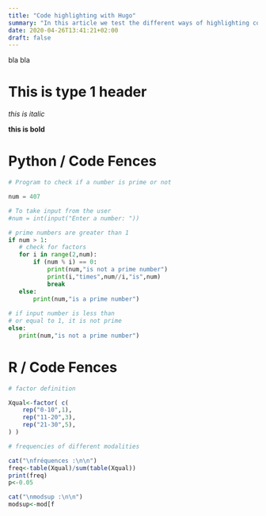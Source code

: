 ```yaml
---
title: "Code highlighting with Hugo"
summary: "In this article we test the different ways of highlighting code with the static site generator Hugo."
date: 2020-04-26T13:41:21+02:00
draft: false
---
```


bla bla

# This is type 1 header

*this is italic*

**this is bold**

# Python / Code Fences

```python {linenos=table,hl_lines=[8,"15-17"],linenostart=199}
# Program to check if a number is prime or not

num = 407

# To take input from the user
#num = int(input("Enter a number: "))

# prime numbers are greater than 1
if num > 1:
   # check for factors
   for i in range(2,num):
       if (num % i) == 0:
           print(num,"is not a prime number")
           print(i,"times",num//i,"is",num)
           break
   else:
       print(num,"is a prime number")
       
# if input number is less than
# or equal to 1, it is not prime
else:
   print(num,"is not a prime number")
```

# R / Code Fences

```r {linenos=table,hl_lines=[8,"15-17"],linenostart=199}
# factor definition

Xqual<-factor( c(
    rep("0-10",1),
    rep("11-20",3),
    rep("21-30",5),
) )

# frequencies of different modalities

cat("\nfréquences :\n\n")
freq<-table(Xqual)/sum(table(Xqual))
print(freq)
p<-0.05

cat("\nmodsup :\n\n")
modsup<-mod[f
```
